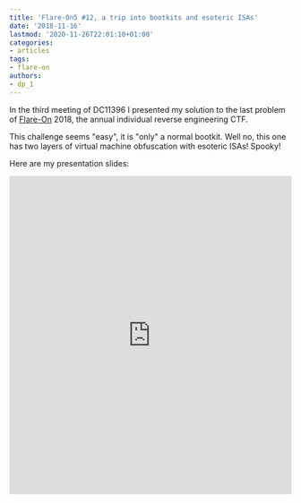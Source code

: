 ```yaml
---
title: 'Flare-On5 #12, a trip into bootkits and esoteric ISAs'
date: '2018-11-16'
lastmod: '2020-11-26T22:01:10+01:00'
categories:
- articles
tags:
- flare-on
authors:
- dp_1
---
```


In the third meeting of DC11396 I presented my solution to the last problem of [Flare-On](http://flare-on.com/) 2018, the annual individual reverse engineering CTF.

This challenge seems "easy", it is "only" a normal bootkit. Well no, this one has two layers of virtual machine obfuscation with esoteric ISAs! Spooky!

Here are my presentation slides:

<style>
    .responsive-wrap iframe { max-width: 100%;}
</style>
<div class="responsive-wrap">
    <iframe src="https://docs.google.com/presentation/d/1Ycd0r-7ftUTRAWanOAYun6nkEaZIU1SUI1dIBxZ-EVg/embed?start=false&loop=false&delayms=3000" frameborder="0" width="960" height="569" allowfullscreen="true" mozallowfullscreen="true" webkitallowfullscreen="true"></iframe>
</div>
